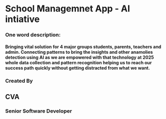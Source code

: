 # School Managemnet App - AI intiative

### One word description:
#### Bringing vital solution for 4 major groups students, parents, teachers and admin. Connecting patterns to bring the insights and other anamolies detection using AI as we are empowered with that technology at 2025 whole data collection and pattern recognition helping us to reach our success path quickly without getting distracted from what we want. 

### Created By
## CVA
### Senior Software Developer
